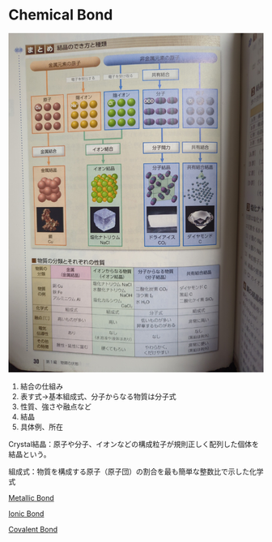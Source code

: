 # Chemical Bond

![image-1682776346848.jpg8134830099098933972.jpg](Chemical%20Bond%204a5ebe5cef2b46ec86a14e0f20cce1af/image-1682776346848.jpg8134830099098933972.jpg)

1. 結合の仕組み
2. 表す式→基本組成式、分子からなる物質は分子式
3. 性質、強さや融点など
4. 結晶
5. 具体例、所在

Crystal結晶：原子や分子、イオンなどの構成粒子が規則正しく配列した個体を結晶という。

組成式：物質を構成する原子（原子団）の割合を最も簡単な整数比で示した化学式

[Metallic Bond](Chemical%20Bond%204a5ebe5cef2b46ec86a14e0f20cce1af/Metallic%20Bond%20bd8aa69559c94e00859f69205868c093.md)

[Ionic Bond](Chemical%20Bond%204a5ebe5cef2b46ec86a14e0f20cce1af/Ionic%20Bond%2034f1c772f4d2450a92c4ae86cb31c1fc.md)

[Covalent Bond](Chemical%20Bond%204a5ebe5cef2b46ec86a14e0f20cce1af/Covalent%20Bond%203d35b47aabda40a183039ec7c8b098db.md)